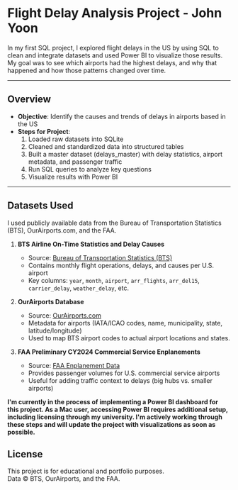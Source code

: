 # Flight Delay Analysis Project - John Yoon

In my first SQL project, I explored flight delays in the US by using SQL to clean and integrate datasets and used Power BI to visualize those results. My goal was to see which airports had the highest delays, and why that happened and how those patterns changed over time.

---

## Overview

- **Objective**: Identify the causes and trends of delays in airports based in the US
- **Steps for Project**:
  1. Loaded raw datasets into SQLite
  2. Cleaned and standardized data into structured tables
  3. Built a master dataset (delays_master) with delay statistics, airport metadata, and passenger traffic
  4. Run SQL queries to analyze key questions
  5. Visualize results with Power BI

---

## Datasets Used

I used publicly available data from the Bureau of Transportation Statistics (BTS), OurAirports.com, and the FAA.

1. **BTS Airline On-Time Statistics and Delay Causes**

   - Source: [Bureau of Transportation Statistics (BTS)](https://www.transtats.bts.gov/OT_Delay/OT_DelayCause1.asp)
   - Contains monthly flight operations, delays, and causes per U.S. airport
   - Key columns: `year`, `month`, `airport`, `arr_flights`, `arr_del15`, `carrier_delay`, `weather_delay`, etc.

2. **OurAirports Database**

   - Source: [OurAirports.com](https://ourairports.com/data/)
   - Metadata for airports (IATA/ICAO codes, name, municipality, state, latitude/longitude)
   - Used to map BTS airport codes to actual airport locations and states.

3. **FAA Preliminary CY2024 Commercial Service Enplanements**
   - Source: [FAA Enplanement Data](https://www.faa.gov/airports/planning_capacity/passenger_allcargo_stats)
   - Provides passenger volumes for U.S. commercial service airports
   - Useful for adding traffic context to delays (big hubs vs. smaller airports)
  

**I'm currently in the process of implementing a Power BI dashboard for this project. As a Mac user, accessing Power BI requires additional setup, including licensing through my university. I'm actively working through these steps and will update the project with visualizations as soon as possible.**

## License

This project is for educational and portfolio purposes.  
Data © BTS, OurAirports, and the FAA.
